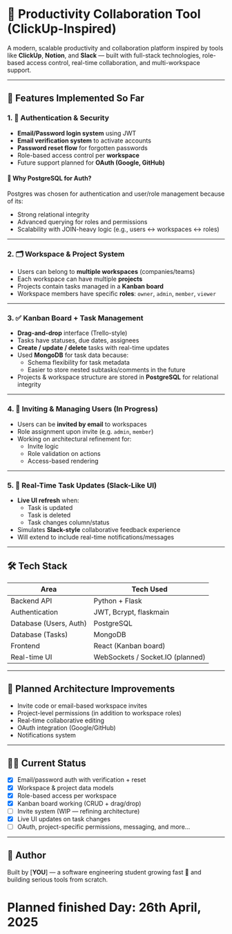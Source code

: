 # 🧠 Productivity Collaboration Tool (ClickUp-Inspired)

A modern, scalable productivity and collaboration platform inspired by tools like **ClickUp**, **Notion**, and **Slack** — built with full-stack technologies, role-based access control, real-time collaboration, and multi-workspace support.

---

## 📌 Features Implemented So Far

### 1. 🔐 Authentication & Security

- **Email/Password login system** using JWT
- **Email verification system** to activate accounts
- **Password reset flow** for forgotten passwords
- Role-based access control per **workspace**
- Future support planned for **OAuth (Google, GitHub)**

#### 🧠 Why PostgreSQL for Auth?
Postgres was chosen for authentication and user/role management because of its:
- Strong relational integrity
- Advanced querying for roles and permissions
- Scalability with JOIN-heavy logic (e.g., users ↔ workspaces ↔ roles)

---

### 2. 🗂️ Workspace & Project System

- Users can belong to **multiple workspaces** (companies/teams)
- Each workspace can have multiple **projects**
- Projects contain tasks managed in a **Kanban board**
- Workspace members have specific **roles**: `owner`, `admin`, `member`, `viewer`

---

### 3. ✅ Kanban Board + Task Management

- **Drag-and-drop** interface (Trello-style)
- Tasks have statuses, due dates, assignees
- **Create / update / delete** tasks with real-time updates
- Used **MongoDB** for task data because:
  - Schema flexibility for task metadata
  - Easier to store nested subtasks/comments in the future
- Projects & workspace structure are stored in **PostgreSQL** for relational integrity

---

### 4. 📩 Inviting & Managing Users (In Progress)

- Users can be **invited by email** to workspaces
- Role assignment upon invite (e.g. `admin`, `member`)
- Working on architectural refinement for:
  - Invite logic
  - Role validation on actions
  - Access-based rendering

---

### 5. 🔁 Real-Time Task Updates (Slack-Like UI)

- **Live UI refresh** when:
  - Task is updated
  - Task is deleted
  - Task changes column/status
- Simulates **Slack-style** collaborative feedback experience
- Will extend to include real-time notifications/messages

---

## 🛠️ Tech Stack

| Area                    | Tech Used                          |
|-------------------------|------------------------------------|
| Backend API             | Python + Flask                     |
| Authentication          | JWT, Bcrypt, flaskmain             |
| Database (Users, Auth)  | PostgreSQL                         |
| Database (Tasks)        | MongoDB                            |
| Frontend                | React (Kanban board)               |
| Real-time UI            | WebSockets / Socket.IO (planned)   |

---

## 🧱 Planned Architecture Improvements

- Invite code or email-based workspace invites
- Project-level permissions (in addition to workspace roles)
- Real-time collaborative editing
- OAuth integration (Google/GitHub)
- Notifications system

---

## 🧑‍💻 Current Status

- [x] Email/password auth with verification + reset
- [x] Workspace & project data models
- [x] Role-based access per workspace
- [x] Kanban board working (CRUD + drag/drop)
- [ ] Invite system (WIP — refining architecture)
- [x] Live UI updates on task changes
- [ ] OAuth, project-specific permissions, messaging, and more...

---


## 🙌 Author

Built by [**YOU**] — a software engineering student growing fast 🚀 and building serious tools from scratch.

# Planned finished Day: 26th April, 2025
